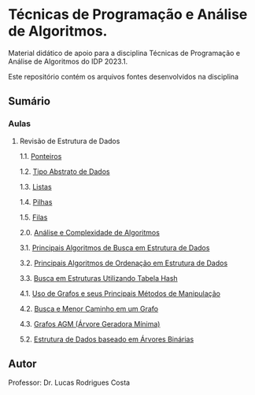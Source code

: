 # Técnicas de Programação e Análise de Algoritmos.

Material didático de apoio para a disciplina Técnicas de Programação e Análise de Algoritmos do IDP 2023.1.

Este repositório contém os arquivos fontes desenvolvidos na disciplina

## Sumário

### Aulas

1. Revisão de Estrutura de Dados

    1.1. [Ponteiros](Aulas/Aula02)

    1.2. [Tipo Abstrato de Dados](Aulas/Aula03)

    1.3. [Listas](Aulas/Aula04)

    1.4. [Pilhas](Aulas/Aula05)

    1.5. [Filas](Aulas/Aula06)

    2.0. [Análise e Complexidade de Algoritmos](Aulas/Aula07)

    3.1. [Principais Algoritmos de Busca em Estrutura de Dados](Aulas/Aula09)

    3.2. [Principais Algoritmos de Ordenação em Estrutura de Dados](Aulas/Aula10)

    3.3. [Busca em Estruturas Utilizando Tabela Hash](Aulas/Aula11)

    4.1. [Uso de Grafos e seus Principais Métodos de Manipulação](Aulas/Aula12)

    4.2. [Busca e Menor Caminho em um Grafo](Aulas/Aula13)

    4.3. [Grafos AGM (Árvore Geradora Mínima)](Aulas/Aula14)

    5.2. [Estrutura de Dados baseado em Árvores Binárias](Aulas/Aula15)

## Autor

Professor: Dr. Lucas Rodrigues Costa
